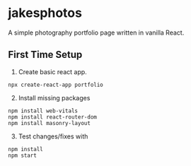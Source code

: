 # jakesphotos
A simple photography portfolio page written in vanilla React.

## First Time Setup
1. Create basic react app.
```
npx create-react-app portfolio
```
2. Install missing packages
```
npm install web-vitals
npm install react-router-dom
npm install masonry-layout
```
3. Test changes/fixes with
```
npm install
npm start
```